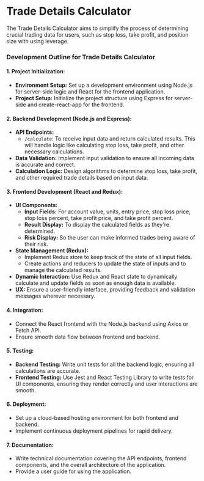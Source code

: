 # Trade Details Calculator
The Trade Details Calculator aims to simplify the process of determining crucial trading data for users, such as stop loss, take profit, and position size with using leverage.

### Development Outline for Trade Details Calculator

#### 1. Project Initialization:
- **Environment Setup:** Set up a development environment using Node.js for server-side logic and React for the frontend application. 
- **Project Setup:** Initialize the project structure using Express for server-side and create-react-app for the frontend.

#### 2. Backend Development (Node.js and Express):
- **API Endpoints:** 
  - `/calculate`: To receive input data and return calculated results. This will handle logic like calculating stop loss, take profit, and other necessary calculations.
- **Data Validation:** Implement input validation to ensure all incoming data is accurate and correct. 
- **Calculation Logic:** Design algorithms to determine stop loss, take profit, and other required trade details based on input data.

#### 3. Frontend Development (React and Redux):
- **UI Components:**
  - **Input Fields:** For account value, units, entry price, stop loss price, stop loss percent, take profit price, and take profit percent.
  - **Result Display:** To display the calculated fields as they're determined.
  - **Risk Display:** So the user can make informed trades being aware of their risk.
- **State Management (Redux):** 
  - Implement Redux store to keep track of the state of all input fields.
  - Create actions and reducers to update the state of inputs and to manage the calculated results.
- **Dynamic Interaction:** Use Redux and React state to dynamically calculate and update fields as soon as enough data is available.
- **UX:** Ensure a user-friendly interface, providing feedback and validation messages wherever necessary. 

#### 4. Integration:
- Connect the React frontend with the Node.js backend using Axios or Fetch API.
- Ensure smooth data flow between frontend and backend.

#### 5. Testing:
- **Backend Testing:** Write unit tests for all the backend logic, ensuring all calculations are accurate.
- **Frontend Testing:** Use Jest and React Testing Library to write tests for UI components, ensuring they render correctly and user interactions are smooth.

#### 6. Deployment:
- Set up a cloud-based hosting environment for both frontend and backend.
- Implement continuous deployment pipelines for rapid delivery.

#### 7. Documentation:
- Write technical documentation covering the API endpoints, frontend components, and the overall architecture of the application.
- Provide a user guide for using the application.
